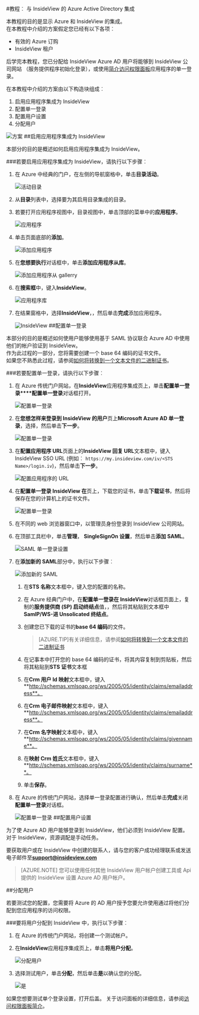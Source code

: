 <properties 
    pageTitle="教程︰ Azure Active Directory 集成与 InsideView |Microsoft Azure" 
    description="了解如何使用 InsideView Azure Active Directory 以启用单一登录、 自动化资源调配，以及更多 ！" 
    services="active-directory" 
    authors="jeevansd"  
    documentationCenter="na" 
    manager="femila"/>
<tags 
    ms.service="active-directory" 
    ms.devlang="na" 
    ms.topic="article" 
    ms.tgt_pltfrm="na" 
    ms.workload="identity" 
    ms.date="09/29/2016" 
    ms.author="jeedes" />

#<a name="tutorial-azure-active-directory-integration-with-insideview"></a>教程︰ 与 InsideView 的 Azure Active Directory 集成
  
本教程的目的是显示 Azure 和 InsideView 的集成。  
在本教程中介绍的方案假定您已经有以下各项︰

-   有效的 Azure 订购
-   InsideView 租户
  
后学完本教程，您已分配给 InsideView Azure AD 用户将能够到 InsideView 公司网站 （服务提供程序初始化登录），或使用[简介访问权限面板](active-directory-saas-access-panel-introduction.md)应用程序的单一登录。
  
在本教程中介绍的方案由以下构造块组成︰

1.  启用应用程序集成为 InsideView
2.  配置单一登录
3.  配置用户设置
4.  分配用户

![方案](./media/active-directory-saas-insideview-tutorial/IC794128.png "方案")
##<a name="enabling-the-application-integration-for-insideview"></a>启用应用程序集成为 InsideView
  
本部分的目的是概述如何启用应用程序集成为 InsideView。

###<a name="to-enable-the-application-integration-for-insideview-perform-the-following-steps"></a>若要启用应用程序集成为 InsideView，请执行以下步骤︰

1.  在 Azure 中经典的门户，在左侧的导航窗格中，单击**目录活动**。

    ![活动目录](./media/active-directory-saas-insideview-tutorial/IC700993.png "活动目录")

2.  从**目录**列表中，选择要为其启用目录集成的目录。

3.  若要打开应用程序视图中，目录视图中，单击顶部的菜单中的**应用程序**。

    ![应用程序](./media/active-directory-saas-insideview-tutorial/IC700994.png "应用程序")

4.  单击页面底部的**添加**。

    ![添加应用程序](./media/active-directory-saas-insideview-tutorial/IC749321.png "添加应用程序")

5.  在**您想要执行**对话框中，单击**添加应用程序从库**。

    ![添加应用程序从 gallerry](./media/active-directory-saas-insideview-tutorial/IC749322.png "添加应用程序从 gallerry")

6.  在**搜索框**中，键入**InsideView**。

    ![应用程序库](./media/active-directory-saas-insideview-tutorial/IC794129.png "应用程序库")

7.  在结果窗格中，选择**InsideView**，，然后单击**完成**添加应用程序。

    ![InsideView](./media/active-directory-saas-insideview-tutorial/IC794130.png "InsideView")
##<a name="configuring-single-sign-on"></a>配置单一登录
  
本部分的目的是概述如何使用户能够使用基于 SAML 协议联合 Azure AD 中使用他们的帐户验证到 InsideView。  
作为此过程的一部分，您将需要创建一个 base 64 编码的证书文件。  
如果您不熟悉此过程，请参阅[如何将转换到一个文本文件的二进制证书](http://youtu.be/PlgrzUZ-Y1o)。

###<a name="to-configure-single-sign-on-perform-the-following-steps"></a>若要配置单一登录，请执行以下步骤︰

1.  在 Azure 传统门户网站，在**InsideView**应用程序集成页上，单击**配置单一登录****配置单一登录**对话框打开。

    ![配置单一登录](./media/active-directory-saas-insideview-tutorial/IC794131.png "配置单一登录")

2.  在**您想怎样来登录到 InsideView 的用户**页上**Microsoft Azure AD 单一登录**，选择，然后单击**下一步**。

    ![配置单一登录](./media/active-directory-saas-insideview-tutorial/IC794132.png "配置单一登录")

3.  在**配置应用程序 URL**页面上的**InsideView 回复 URL**文本框中，键入 InsideView SSO URL (例如︰ `https://my.insideview.com/iv/<STS Name>/login.iv`)，然后单击**下一步**。

    ![配置应用程序的 URL](./media/active-directory-saas-insideview-tutorial/IC794133.png "配置应用程序的 URL")

4.  在**配置单一登录 InsideView 在**页上，下载您的证书，单击**下载证书**，然后将保存在您的计算机上的证书文件。

    ![配置单一登录](./media/active-directory-saas-insideview-tutorial/IC794134.png "配置单一登录")

5.  在不同的 web 浏览器窗口中，以管理员身份登录到 InsideView 公司网站。

6.  在顶部工具栏中，单击**管理**， **SingleSignOn 设置**，然后单击**添加 SAML**。

    ![SAML 单一登录设置](./media/active-directory-saas-insideview-tutorial/IC794135.png "SAML 单一登录设置")

7.  在**添加新的 SAML**部分中，执行以下步骤︰

    ![添加新的 SAML](./media/active-directory-saas-insideview-tutorial/IC794136.png "添加新的 SAML")

    1.  在**STS 名称**文本框中，键入您的配置的名称。
    2.  在 Azure 经典门户中，在**配置单一登录在 InsideView**对话框页面上，复制的**服务提供商 (SP) 启动终结点**值，，然后将其粘贴到文本框中**SamlP/WS-进 Unsolicated 终结点**。
    3.  创建您已下载的证书的**base 64 编码**的文件。
        
        >[AZURE.TIP]有关详细信息，请参阅[如何将转换到一个文本文件的二进制证书](http://youtu.be/PlgrzUZ-Y1o)

    4.  在记事本中打开您的 base 64 编码的证书，将其内容复制到剪贴板，然后将其粘贴到**STS 证书**文本框
    5.  在**Crm 用户 Id 映射**文本框中，键入**http://schemas.xmlsoap.org/ws/2005/05/identity/claims/emailaddress**。
    6.  在**Crm 电子邮件映射**文本框中，键入**http://schemas.xmlsoap.org/ws/2005/05/identity/claims/emailaddress**。
    7.  在**Crm 名字映射**文本框中，键入**http://schemas.xmlsoap.org/ws/2005/05/identity/claims/givenname**。
    8.  在**映射 Crm 姓氏**文本框中，键入**http://schemas.xmlsoap.org/ws/2005/05/identity/claims/surname**。
    9.  单击**保存**。

8.  在 Azure 的传统门户网站，选择单一登录配置进行确认，然后单击**完成**关闭**配置单一登录**对话框。

    ![配置单一登录](./media/active-directory-saas-insideview-tutorial/IC794137.png "配置单一登录")
##<a name="configuring-user-provisioning"></a>配置用户设置
  
为了使 Azure AD 用户能够登录到 InsideView，他们必须到 InsideView 配置。  
对于 InsideView，资源调配是手动任务。
  
要获取用户或在 InsideView 中创建的联系人，请与您的客户成功经理联系或发送电子邮件至**support@insideview.com**

>[AZURE.NOTE] 您可以使用任何其他 InsideView 用户帐户创建工具或 Api 提供的 InsideView 设置 Azure AD 用户帐户。

##<a name="assigning-users"></a>分配用户
  
若要测试您的配置，您需要将 Azure 的 AD 用户授予您要允许使用通过将他们分配到您应用程序的访问权限。

###<a name="to-assign-users-to-insideview-perform-the-following-steps"></a>要将用户分配到 InsideView 中，执行以下步骤︰

1.  在 Azure 的传统门户网站，将创建一个测试帐户。

2.  在**InsideView**应用程序集成页上，单击**将用户分配**。

    ![分配用户](./media/active-directory-saas-insideview-tutorial/IC794138.png "分配用户")

3.  选择测试用户，单击**分配**，然后单击**是**以确认您的分配。

    ![是](./media/active-directory-saas-insideview-tutorial/IC767830.png "是")
  
如果您想要测试单个登录设置，打开后盖。 关于访问面板的详细信息，请参阅[访问权限面板简介](active-directory-saas-access-panel-introduction.md)。